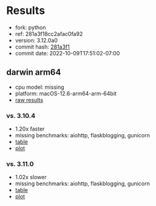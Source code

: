 # Results

- fork: python
- ref: 281a3f18cc2afac0fa92
- version: 3.12.0a0
- commit hash: [281a3f1](https://github.com/python/cpython/commit/281a3f1)
- commit date: 2022-10-09T17:51:02-07:00

## darwin arm64

- cpu model: missing
- platform: macOS-12.6-arm64-arm-64bit
- [raw results](bm-20221009-darwin-arm64-python-281a3f18cc2afac0fa92-3.12.0a0-281a3f1.json)

### vs. 3.10.4

- 1.20x faster
- missing benchmarks: aiohttp, flaskblogging, gunicorn
- [table](bm-20221009-darwin-arm64-python-281a3f18cc2afac0fa92-3.12.0a0-281a3f1-vs-3.10.4.md)
- [plot](bm-20221009-darwin-arm64-python-281a3f18cc2afac0fa92-3.12.0a0-281a3f1-vs-3.10.4.png)

### vs. 3.11.0

- 1.02x slower
- missing benchmarks: aiohttp, flaskblogging, gunicorn
- [table](bm-20221009-darwin-arm64-python-281a3f18cc2afac0fa92-3.12.0a0-281a3f1-vs-3.11.0.md)
- [plot](bm-20221009-darwin-arm64-python-281a3f18cc2afac0fa92-3.12.0a0-281a3f1-vs-3.11.0.png)

